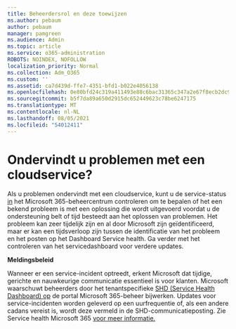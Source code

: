 ```yaml
---
title: Beheerdersrol en deze toewijzen
ms.author: pebaum
author: pebaum
manager: pamgreen
ms.audience: Admin
ms.topic: article
ms.service: o365-administration
ROBOTS: NOINDEX, NOFOLLOW
localization_priority: Normal
ms.collection: Adm_O365
ms.custom: ''
ms.assetid: ca7d439d-ffe7-4351-bfd1-b022e4056138
ms.openlocfilehash: 0e80bfd24c319a411493e88c6bac31365c347a2e67f8ecb2dc9ba52fb24fc5d3
ms.sourcegitcommit: b5f7da89a650d2915dc652449623c78be6247175
ms.translationtype: MT
ms.contentlocale: nl-NL
ms.lasthandoff: 08/05/2021
ms.locfileid: "54012411"
---
```

# <a name="experiencing-problems-with-a-cloud-service"></a>Ondervindt u problemen met een cloudservice?

Als u problemen ondervindt met een cloudservice, kunt u de service-status [in](https://admin.microsoft.com/AdminPortal/Home#/servicehealth) het Microsoft 365-beheercentrum controleren om te bepalen of het een bekend probleem is met een oplossing die wordt uitgevoerd voordat u de ondersteuning belt of tijd besteedt aan het oplossen van problemen. Het probleem kan zeer tijdelijk zijn en al door Microsoft zijn geïdentificeerd, maar er kan een tijdsverloop zijn tussen de identificatie van het probleem en het posten op het Dashboard Service health. Ga verder met het controleren van het servicedashboard voor verdere updates.

**Meldingsbeleid**

Wanneer er een service-incident optreedt, erkent Microsoft dat tijdige, gerichte en nauwkeurige communicatie essentieel is voor klanten. Microsoft waarschuwt beheerders door het tenantspecifieke [SHD (Service Health Dashboard) op](https://admin.microsoft.com/AdminPortal/Home#/servicehealth) de portal Microsoft 365-beheer bijwerken. Updates voor service-incidenten worden geleverd op een uurfrequentie of, als een andere cadans vereist is, wordt deze vermeld in de SHD-communicatieposting. Zie Service health Microsoft 365 [voor meer informatie.](https://docs.microsoft.com/office365/enterprise/view-service-health)

